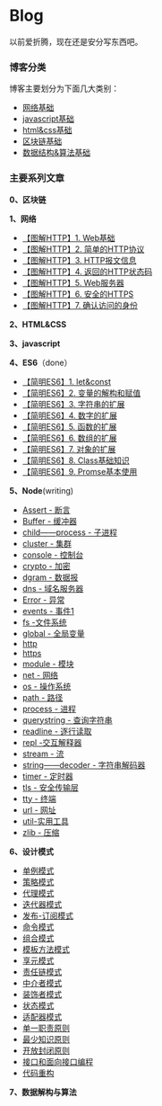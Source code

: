 # Blog 
以前爱折腾，现在还是安分写东西吧。
### 博客分类
博客主要划分为下面几大类别：
* [网络基础](https://github.com/wangzilaogong/Blog/projects/3)
* [javascript基础](https://github.com/wangzilaogong/Blog/projects/1)
* [html&css基础](https://github.com/wangzilaogong/Blog/projects/2)
* [区块链基础]()
* [数据结构&算法基础]()



### 主要系列文章

**0、区块链**


**1、网络**

- [【图解HTTP】1. Web基础](https://github.com/wangzilaogong/Blog/issues/9)
- [【图解HTTP】2. 简单的HTTP协议](https://github.com/wangzilaogong/Blog/issues/4)
- [【图解HTTP】3. HTTP报文信息](https://github.com/wangzilaogong/Blog/issues/7)
- [【图解HTTP】4. 返回的HTTP状态码](https://github.com/wangzilaogong/Blog/issues/6)
- [【图解HTTP】5. Web服务器](https://github.com/wangzilaogong/Blog/issues/8)
- [【图解HTTP】6. 安全的HTTPS](https://github.com/wangzilaogong/Blog/issues/3)
- [【图解HTTP】7. 确认访问的身份](https://github.com/wangzilaogong/Blog/issues/5)




**2、HTML&CSS**


**3、javascript**


**4、ES6**（done）

- [【简明ES6】1. let&const](https://github.com/wangzilaogong/Blog/issues/15)
- [【简明ES6】2. 变量的解构和赋值](https://github.com/wangzilaogong/Blog/issues/16)
- [【简明ES6】3. 字符串的扩展](https://github.com/wangzilaogong/Blog/issues/17)
- [【简明ES6】4. 数字的扩展](https://github.com/wangzilaogong/Blog/issues/18)
- [【简明ES6】5. 函数的扩展](https://github.com/wangzilaogong/Blog/issues/19)
- [【简明ES6】6. 数组的扩展](https://github.com/wangzilaogong/Blog/issues/20)
- [【简明ES6】7. 对象的扩展](https://github.com/wangzilaogong/Blog/issues/21)
- [【简明ES6】8. Class基础知识](https://github.com/wangzilaogong/Blog/issues/22)
- [【简明ES6】9. Promse基本使用](https://github.com/wangzilaogong/Blog/issues/23)


**5、Node**(writing)

- [Assert - 断言]()
- [Buffer - 缓冲器]()
- [child——process - 子进程]()
- [cluster - 集群]()
- [console - 控制台]()
- [crypto - 加密]()
- [dgram - 数据报]()
- [dns - 域名服务器]()
- [ Error - 异常]()
- [events - 事件1](https://github.com/wangzilaogong/Blog/issues/24)
- [fs -文件系统]()
- [global - 全局变量]()
- [http]()
- [https]()
- [module - 模块]()
- [net - 网络]()
- [os - 操作系统]()
- [path - 路径]()
- [process - 进程]()
- [querystring - 查询字符串]()
- [readline - 逐行读取]()
- [repl -交互解释器]()
- [stream - 流]()
- [string——decoder - 字符串解码器]()
- [timer - 定时器]()
- [tls - 安全传输层]()
- [tty - 终端]()
- [url - 网址]()
- [util-实用工具]()
- [zlib - 压缩]()

**6、设计模式**

- [单例模式]()
- [策略模式]()
- [代理模式]()
- [迭代器模式]()
- [发布-订阅模式]()
- [命令模式]()
- [组合模式]()
- [模板方法模式]()
- [享元模式]()
- [责任链模式]()
- [中介者模式]()
- [装饰者模式]()
- [状态模式]()
- [适配器模式]()
- [单一职责原则]()
- [最少知识原则]()
- [开放封闭原则]()
- [接口和面向接口编程]()
- [代码重构]()

**7、数据解构与算法**



